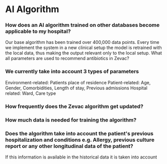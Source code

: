 # AI Algorithm

### How does an AI algorithm trained on other databases become applicable to my hospital?
Our base algorithm has been trained over 400,000 data points. Every time we implement the system in a new clinical setup the model is retrained with the local data, thus making the output relevant only to the local setup.
What all parameters are used to recommend antibiotics in Zevac?

### We currently take into account 3 types of parameters
Environment-related: Patients place of residence
Patient-related: Age, Gender, Comorbidities, Length of stay, Previous admissions
Hospital related: Ward, Care type


### How frequently does the Zevac algorithm get updated?

### How much data is needed for training the algorithm?

### Does the algorithm take into account the patient's previous hospitalization and conditions e.g. Allergy, previous culture report or any other longitudinal data of the patient?
If this information is available in the historical data it is taken into account